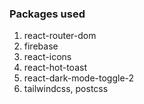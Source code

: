 ### Packages used

1.  react-router-dom
2.  firebase
3.  react-icons
4.  react-hot-toast
5.  react-dark-mode-toggle-2
6.  tailwindcss, postcss
